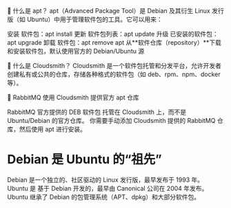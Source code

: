📌 什么是 apt？
apt（Advanced Package Tool）是 Debian 及其衍生 Linux 发行版（如 Ubuntu）中用于管理软件包的工具。它可以用来：

安装 软件包：apt install <package-name>
更新 软件包列表：apt update
升级 已安装的软件包：apt upgrade
卸载 软件包：apt remove <package-name>
apt 从**软件仓库（repository）**下载和安装软件包，默认使用官方的 Debian/Ubuntu 源

📌 什么是 Cloudsmith？
Cloudsmith 是一个软件包托管和分发平台，允许开发者创建私有或公共的仓库，存储各种格式的软件包（如 deb、rpm、npm、docker 等）。

🚀 RabbitMQ 使用 Cloudsmith 提供官方 apt 仓库

RabbitMQ 官方提供的 DEB 软件包 托管在 Cloudsmith 上，而不是 Ubuntu/Debian 的官方仓库。
你需要手动添加 Cloudsmith 提供的 RabbitMQ 仓库，然后使用 apt 进行安装。

# Debian 是 Ubuntu 的“祖先”

Debian 是一个独立的、社区驱动的 Linux 发行版，最早发布于 1993 年。
Ubuntu 是 基于 Debian 开发的，最早由 Canonical 公司在 2004 年发布。
Ubuntu 继承了 Debian 的包管理系统（APT、dpkg）和大部分软件包。
